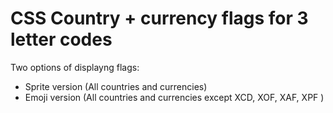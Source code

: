 # CSS Country + currency flags for 3 letter codes

Two options of displayng flags:
- Sprite version (All countries and currencies)
- Emoji version (All countries and currencies except XCD, XOF, XAF, XPF )
